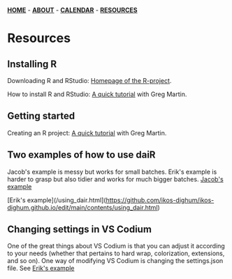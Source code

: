 [**HOME**](/index.md) - [**ABOUT**](/about.md) - [**CALENDAR**](/calendar.md) - [**RESOURCES**](/resources.md)

# Resources

## Installing R

Downloading R and RStudio: [Homepage of the R-project](https://cran.r-project.org/).

How to install R and RStudio: [A quick tutorial](https://www.youtube.com/watch?v=orjLGFmx6l4) with Greg Martin.

## Getting started

Creating an R project: [A quick tutorial](https://www.youtube.com/watch?v=e8B9YU_M5FM) with Greg Martin.

## Two examples of how to use daiR
Jacob's example is messy but works for small batches. Erik's example is harder to grasp but also tidier and works for much bigger batches.
[Jacob's example](/jacobs_kode.R)

[Erik's example](/using_dair.html](https://github.com/ikos-dighum/ikos-dighum.github.io/edit/main/contents/using_dair.html)

## Changing settings in VS Codium

One of the great things about VS Codium is that you can adjust it according to your needs (whether that pertains to hard wrap, colorization, extensions, and so on). One way of modifying VS Codium is changing the settings.json file. See [Erik's example](/json_settings_vscodium_erik.md)

